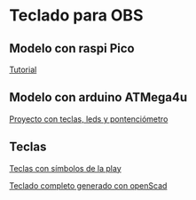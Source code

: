 # Teclado para OBS

## Modelo con raspi Pico

[Tutorial](https://www.tomshardware.com/how-to/raspberry-pi-pico-powered-stream-deck)


## Modelo con arduino ATMega4u

[Proyecto con teclas, leds y pontenciómetro](https://www.instructables.com/Programmable-Macropad-V2/) 

## Teclas

[Teclas con símbolos de la play](https://www.thingiverse.com/thing:1957480)

[Teclado completo generado con openScad](https://www.thingiverse.com/thing:2783650)